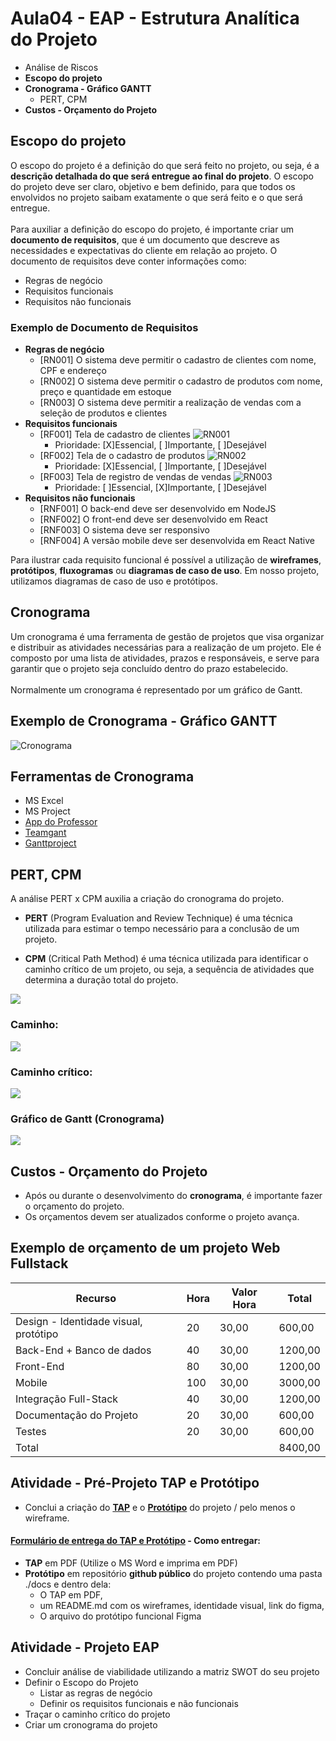 # Aula04 - EAP - Estrutura Analítica do Projeto

- Análise de Riscos
- **Escopo do projeto**
- **Cronograma - Gráfico GANTT**
    - PERT, CPM
- **Custos - Orçamento do Projeto**

## Escopo do projeto
O escopo do projeto é a definição do que será feito no projeto, ou seja, é a **descrição detalhada do que será entregue ao final do projeto**. O escopo do projeto deve ser claro, objetivo e bem definido, para que todos os envolvidos no projeto saibam exatamente o que será feito e o que será entregue.<br><br>Para auxiliar a definição do escopo do projeto, é importante criar um **documento de requisitos**, que é um documento que descreve as necessidades e expectativas do cliente em relação ao projeto. O documento de requisitos deve conter informações como:
- Regras de negócio
- Requisitos funcionais
- Requisitos não funcionais

### Exemplo de Documento de Requisitos
- **Regras de negócio**
    - [RN001] O sistema deve permitir o cadastro de clientes com nome, CPF e endereço
    - [RN002] O sistema deve permitir o cadastro de produtos com nome, preço e quantidade em estoque
    - [RN003] O sistema deve permitir a realização de vendas com a seleção de produtos e clientes
- **Requisitos funcionais**
    - [RF001] Tela de cadastro de clientes ![RN001](./rf001.png)
        - Prioridade: [X]Essencial, [ ]Importante, [ ]Desejável
    - [RF002] Tela de o cadastro de produtos ![RN002](./rf002.png)
        - Prioridade: [X]Essencial, [ ]Importante, [ ]Desejável
    - [RF003] Tela de registro de vendas de vendas ![RN003](./rf003.png)
        - Prioridade: [ ]Essencial, [X]Importante, [ ]Desejável
- **Requisitos não funcionais**
    - [RNF001] O back-end deve ser desenvolvido em NodeJS
    - [RNF002] O front-end deve ser desenvolvido em React
    - [RNF003] O sistema deve ser responsivo
    - [RNF004] A versão mobile deve ser desenvolvida em React Native

Para ilustrar cada requisito funcional é possível a utilização de **wireframes**, **protótipos**, **fluxogramas** ou **diagramas de caso de uso**. Em nosso projeto, utilizamos diagramas de caso de uso e protótipos.  

## Cronograma
Um cronograma é uma ferramenta de gestão de projetos que visa organizar e distribuir as atividades necessárias para a realização de um projeto. Ele é composto por uma lista de atividades, prazos e responsáveis, e serve para garantir que o projeto seja concluído dentro do prazo estabelecido.<br><br>Normalmente um cronograma é representado por um gráfico de Gantt.

## Exemplo de Cronograma - Gráfico GANTT
![Cronograma](./cronograma.png)

## Ferramentas de Cronograma
- MS Excel
- MS Project
- [App do Professor](https://wellifabio.github.io/gantt/)
- [Teamgant](https://www.teamgantt.com/)
- [Ganttproject](https://www.ganttproject.biz/)

## PERT, CPM
A análise PERT x CPM auxilia a criação do cronograma do projeto.

- **PERT** (Program Evaluation and Review Technique) é uma técnica utilizada para estimar o tempo necessário para a conclusão de um projeto.

- **CPM** (Critical Path Method) é uma técnica utilizada para identificar o caminho crítico de um projeto, ou seja, a sequência de atividades que determina a duração total do projeto.

![](pert_cpm.png)

### Caminho:

![](caminho.png)

### Caminho crítico:

![](caminho_critico.png)
### Gráfico de Gantt (Cronograma)

![](gantt1.png)

## Custos - Orçamento do Projeto
- Após ou durante o desenvolvimento do **cronograma**, é importante fazer o orçamento do projeto.
- Os orçamentos devem ser atualizados conforme o projeto avança.

## Exemplo de orçamento de um projeto Web Fullstack

|Recurso|Hora|Valor Hora|Total|
|-|-|-|-|
|Design - Identidade visual, protótipo|20|30,00|600,00|
|Back-End + Banco de dados|40|30,00|1200,00|
|Front-End|80|30,00|1200,00|
|Mobile|100|30,00|3000,00|
|Integração Full-Stack|40|30,00|1200,00|
|Documentação do Projeto|20|30,00|600,00|
|Testes|20|30,00|600,00|
|Total|||8400,00|

## Atividade - Pré-Projeto TAP e Protótipo
- Conclui a criação do **[TAP](../aula02/TAP.md)** e o **[Protótipo](../aula02)** do projeto / pelo menos o wireframe.

#### [Formulário de entrega do TAP e Protótipo](https://docs.google.com/forms/d/e/1FAIpQLScbZSLgh22Zj8rhS9_by_9_0HzmbsG6MxcHlfmlphHFdqo52w/viewform?usp=sf_link) - Como entregar:
- **TAP** em PDF (Utilize o MS Word e imprima em PDF)
- **Protótipo** em repositório **github público** do projeto contendo uma pasta ./docs e dentro dela:
    - O TAP em PDF,
    - um README.md com os wireframes, identidade visual, link do figma,
    - O arquivo  do protótipo  funcional Figma

## Atividade - Projeto EAP
- Concluir análise de viabilidade utilizando a matriz SWOT do seu projeto
- Definir o Escopo do Projeto
    - Listar as regras de negócio
    - Definir os requisitos funcionais e não funcionais
- Traçar o caminho crítico do projeto
- Criar um cronograma do projeto
